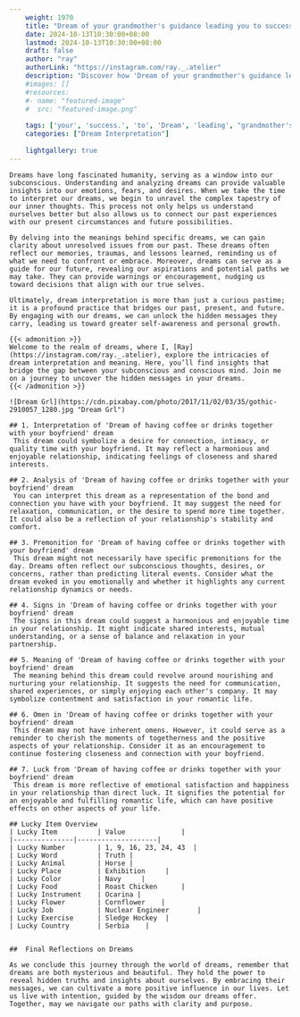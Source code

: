 ```yaml
---
    weight: 1970
    title: "Dream of your grandmother's guidance leading you to success."  # Assuming 'title' column exists
    date: 2024-10-13T10:30:00+08:00
    lastmod: 2024-10-13T10:30:00+08:00
    draft: false
    author: "ray"
    authorLink: "https://instagram.com/ray._.atelier"
    description: "Discover how 'Dream of your grandmother's guidance leading you to success.' can interpret your future and uncover its significant meanings in your life."
    #images: []
    #resources:
    #- name: "featured-image"
    #  src: "featured-image.png"
    
    tags: ['your', 'success.', 'to', 'Dream', 'leading', "grandmother's", 'of', 'you', 'guidance']
    categories: ["Dream Interpretation"]
    
    lightgallery: true
---
```

    
    Dreams have long fascinated humanity, serving as a window into our subconscious. Understanding and analyzing dreams can provide valuable insights into our emotions, fears, and desires. When we take the time to interpret our dreams, we begin to unravel the complex tapestry of our inner thoughts. This process not only helps us understand ourselves better but also allows us to connect our past experiences with our present circumstances and future possibilities.
    
    By delving into the meanings behind specific dreams, we can gain clarity about unresolved issues from our past. These dreams often reflect our memories, traumas, and lessons learned, reminding us of what we need to confront or embrace. Moreover, dreams can serve as a guide for our future, revealing our aspirations and potential paths we may take. They can provide warnings or encouragement, nudging us toward decisions that align with our true selves.
    
    Ultimately, dream interpretation is more than just a curious pastime; it is a profound practice that bridges our past, present, and future. By engaging with our dreams, we can unlock the hidden messages they carry, leading us toward greater self-awareness and personal growth.
    
    {{< admonition >}}
    Welcome to the realm of dreams, where I, [Ray](https://instagram.com/ray._.atelier), explore the intricacies of dream interpretation and meaning. Here, you’ll find insights that bridge the gap between your subconscious and conscious mind. Join me on a journey to uncover the hidden messages in your dreams.
    {{< /admonition >}}
    
    ![Dream Grl](https://cdn.pixabay.com/photo/2017/11/02/03/35/gothic-2910057_1280.jpg "Dream Grl")
    
    ## 1. Interpretation of 'Dream of having coffee or drinks together with your boyfriend' dream
     This dream could symbolize a desire for connection, intimacy, or quality time with your boyfriend. It may reflect a harmonious and enjoyable relationship, indicating feelings of closeness and shared interests.
    
    ## 2. Analysis of 'Dream of having coffee or drinks together with your boyfriend' dream
     You can interpret this dream as a representation of the bond and connection you have with your boyfriend. It may suggest the need for relaxation, communication, or the desire to spend more time together. It could also be a reflection of your relationship's stability and comfort.
    
    ## 3. Premonition for 'Dream of having coffee or drinks together with your boyfriend' dream
     This dream might not necessarily have specific premonitions for the day. Dreams often reflect our subconscious thoughts, desires, or concerns, rather than predicting literal events. Consider what the dream evoked in you emotionally and whether it highlights any current relationship dynamics or needs.
    
    ## 4. Signs in 'Dream of having coffee or drinks together with your boyfriend' dream
     The signs in this dream could suggest a harmonious and enjoyable time in your relationship. It might indicate shared interests, mutual understanding, or a sense of balance and relaxation in your partnership.
    
    ## 5. Meaning of 'Dream of having coffee or drinks together with your boyfriend' dream
     The meaning behind this dream could revolve around nourishing and nurturing your relationship. It suggests the need for communication, shared experiences, or simply enjoying each other's company. It may symbolize contentment and satisfaction in your romantic life.
    
    ## 6. Omen in 'Dream of having coffee or drinks together with your boyfriend' dream
     This dream may not have inherent omens. However, it could serve as a reminder to cherish the moments of togetherness and the positive aspects of your relationship. Consider it as an encouragement to continue fostering closeness and connection with your boyfriend.
    
    ## 7. Luck from 'Dream of having coffee or drinks together with your boyfriend' dream
     This dream is more reflective of emotional satisfaction and happiness in your relationship than direct luck. It signifies the potential for an enjoyable and fulfilling romantic life, which can have positive effects on other aspects of your life.
    
    ## Lucky Item Overview
    | Lucky Item          | Value              |
    |---------------|--------------------|
    | Lucky Number        | 1, 9, 16, 23, 24, 43  |
    | Lucky Word          | Truth |
    | Lucky Animal        | Horse |
    | Lucky Place         | Exhibition     |
    | Lucky Color         | Navy     |
    | Lucky Food          | Roast Chicken      |
    | Lucky Instrument    | Ocarina |
    | Lucky Flower        | Cornflower    |
    | Lucky Job           | Nuclear Engineer       |
    | Lucky Exercise      | Sledge Hockey  |
    | Lucky Country       | Serbia    |
    
    
    ##  Final Reflections on Dreams
    
    As we conclude this journey through the world of dreams, remember that dreams are both mysterious and beautiful. They hold the power to reveal hidden truths and insights about ourselves. By embracing their messages, we can cultivate a more positive influence in our lives. Let us live with intention, guided by the wisdom our dreams offer. Together, may we navigate our paths with clarity and purpose.
    